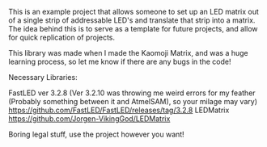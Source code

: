 This is an example project that allows someone to set up an LED matrix out of a single strip of addressable LED's and translate that strip into a matrix. The idea behind this is to serve as a template for future projects, and allow for quick replication of projects.

This library was made when I made the Kaomoji Matrix, and was a huge learning process, so let me know if there are any bugs in the code!

Necessary Libraries:

FastLED ver 3.2.8 (Ver 3.2.10 was throwing me weird errors for my feather (Probably something between it and AtmelSAM), so your milage may vary) https://github.com/FastLED/FastLED/releases/tag/3.2.8
LEDMatrix https://github.com/Jorgen-VikingGod/LEDMatrix


Boring legal stuff, use the project however you want!